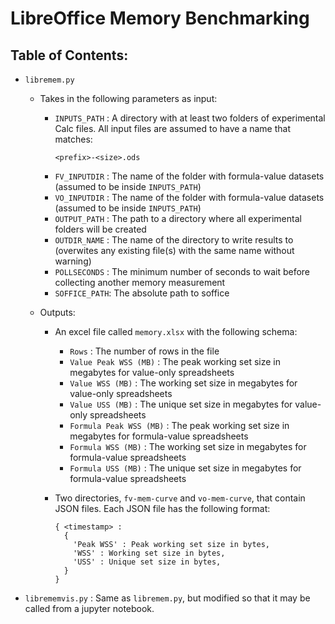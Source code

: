 # LibreOffice Memory Benchmarking

## Table of Contents:
- `libremem.py`

    - Takes in the following parameters as input:

        - `INPUTS_PATH` : A directory with at least two folders of experimental Calc files. All input files are assumed to have a name that matches:
            ```
            <prefix>-<size>.ods
            ```
        - `FV_INPUTDIR` : The name of the folder with formula-value datasets (assumed to be inside `INPUTS_PATH`)
        - `VO_INPUTDIR` : The name of the folder with formula-value datasets (assumed to be inside `INPUTS_PATH`)
        - `OUTPUT_PATH` : The path to a directory where all experimental folders will be created
        - `OUTDIR_NAME` : The name of the directory to write results to (overwites any existing file(s) with the same name without warning)
        - `POLLSECONDS` : The minimum number of seconds to wait before collecting another memory measurement
        - `SOFFICE_PATH`: The absolute path to soffice
    
    - Outputs:
    
        - An excel file called `memory.xlsx` with the following schema:
            - `Rows` : The number of rows in the file
            - `Value Peak WSS (MB)` : The peak working set size in megabytes for value-only spreadsheets
            - `Value WSS (MB)`  : The working set size in megabytes for value-only spreadsheets
            - `Value USS (MB)`  : The unique set size in megabytes for value-only spreadsheets
            - `Formula Peak WSS (MB)` : The peak working set size in megabytes for formula-value spreadsheets
            - `Formula WSS (MB)` : The working set size in megabytes for formula-value spreadsheets
            - `Formula USS (MB)` : The unique set size in megabytes for formula-value spreadsheets
        
        - Two directories, `fv-mem-curve` and `vo-mem-curve`, that contain JSON files. Each JSON file has the following format:
            ```
            { <timestamp> : 
              {
                'Peak WSS' : Peak working set size in bytes,
                'WSS' : Working set size in bytes,
                'USS' : Unique set size in bytes,
              }
            } 
            ```

- `librememvis.py`     : Same as `libremem.py`, but modified so that it may be called from a jupyter notebook.

